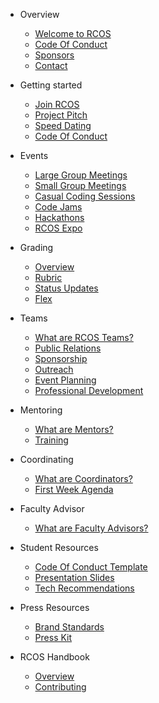 * Overview
  * [Welcome to RCOS](README.md)
  * [Code Of Conduct](docs/overview/code_of_conduct.md)
  * [Sponsors](docs/overview/sponsors.md)
  * [Contact](docs/overview/contact.md)

* Getting started
  * [Join RCOS](docs/membership/join_rcos.md)
  * [Project Pitch](docs/membership/speed_dating.md)
  * [Speed Dating](docs/membership/speed_dating.md)
  * [Code Of Conduct](CODE_OF_CONDUCT.md)

* Events
  * [Large Group Meetings](docs/events/large_group_meetings.md)
  * [Small Group Meetings](docs/events/small_group_meetings.md)
  * [Casual Coding Sessions](docs/events/casual_coding_sessions.md)
  * [Code Jams](docs/events/code_jams.md)
  * [Hackathons](docs/events/hackathons.md)
  * [RCOS Expo](docs/events/expo.md)

* Grading
  * [Overview](docs/grading/README.md)
  * [Rubric](docs/grading/rubric.md)
  * [Status Updates](docs/grading/status_updates.md)
  * [Flex](docs/grading/flex.md)

* Teams
  * [What are RCOS Teams?](docs/teams/README.md)
  * [Public Relations](docs/teams/public_relations.md)
  * [Sponsorship](docs/teams/sponsorship.md)
  * [Outreach](docs/teams/outreach.md)
  * [Event Planning](docs/teams/event_planning.md)
  * [Professional Development](docs/teams/professional_development.md)

* Mentoring
  * [What are Mentors?](docs/mentoring/README.md)
  * [Training](docs/mentoring/README.md)

* Coordinating
  * [What are Coordinators?](docs/coordinating/README.md)
  * [First Week Agenda](docs/coordinating/agenda.md)

* Faculty Advisor
  * [What are Faculty Advisors?](docs/coordinating/README.md)

* Student Resources
  * [Code Of Conduct Template](docs/resources/code_of_conduct_template.md)
  * [Presentation Slides](docs/resources/slides.md)
  * [Tech Recommendations](docs/resources/README.md)

* Press Resources
  * [Brand Standards](docs/resources/brand_standards.md)
  * [Press Kit](docs/resources/press_kit.md)

* RCOS Handbook
  * [Overview](docs/handbook/README.md)
  * [Contributing](CONTRIBUTING.md)
